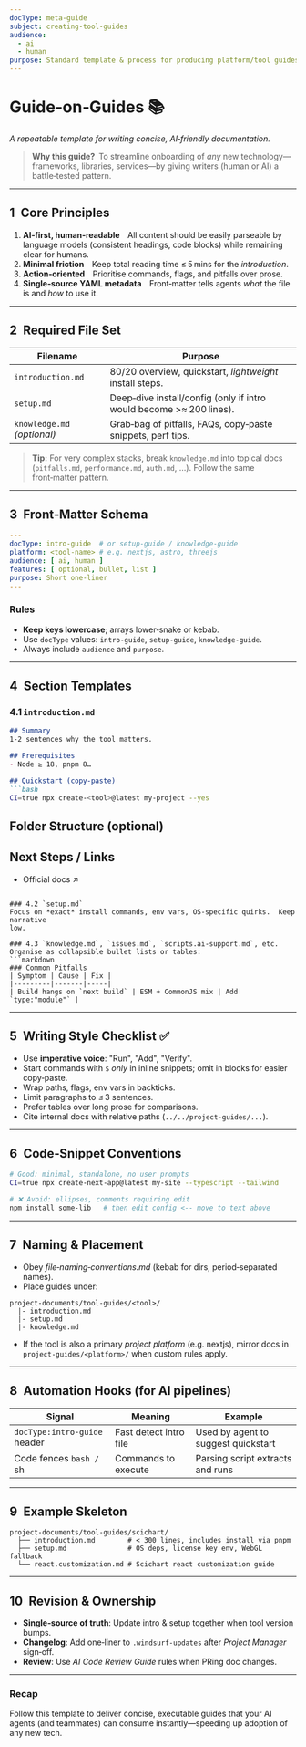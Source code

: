 ```yaml
---
docType: meta-guide
subject: creating-tool-guides
audience:
  - ai
  - human
purpose: Standard template & process for producing platform/tool guides
---
```

# Guide‑on‑Guides 📚

_A repeatable template for writing concise, AI‑friendly documentation._

> **Why this guide?** To streamline onboarding of _any_ new technology—frameworks, libraries, services—by giving writers (human or AI) a battle‑tested pattern.

---

## 1 Core Principles

1. **AI‑first, human‑readable** All content should be easily parseable by language models (consistent headings, code blocks) while remaining clear for humans.
2. **Minimal friction** Keep total reading time ≤ 5 mins for the _introduction_.
3. **Action‑oriented** Prioritise commands, flags, and pitfalls over prose.
4. **Single‑source YAML metadata** Front‑matter tells agents _what_ the file is and _how_ to use it.

---

## 2 Required File Set

| Filename                    | Purpose                                                             |
| --------------------------- | ------------------------------------------------------------------- |
| `introduction.md`           | 80/20 overview, quickstart, _lightweight_ install steps.            |
| `setup.md`                  | Deep‑dive install/config (only if intro would become >≈ 200 lines). |
| `knowledge.md` _(optional)_ | Grab‑bag of pitfalls, FAQs, copy‑paste snippets, perf tips.         |

> **Tip:** For very complex stacks, break `knowledge.md` into topical docs (`pitfalls.md`, `performance.md`, `auth.md`, …). Follow the same front‑matter pattern.

---

## 3 Front‑Matter Schema
```yaml
---
docType: intro-guide  # or setup-guide / knowledge-guide
platform: <tool‑name> # e.g. nextjs, astro, threejs
audience: [ ai, human ]
features: [ optional, bullet, list ]
purpose: Short one‑liner
---
```

### Rules
- **Keep keys lowercase**; arrays lower‑snake or kebab.
- Use `docType` values: `intro-guide`, `setup-guide`, `knowledge-guide`.  
- Always include `audience` and `purpose`.

---

## 4 Section Templates

### 4.1 `introduction.md`

````markdown
## Summary
1‑2 sentences why the tool matters.

## Prerequisites
- Node ≥ 18, pnpm 8…

## Quickstart (copy‑paste)
```bash
CI=true npx create‑<tool>@latest my‑project --yes
````

## Folder Structure (optional)

## Next Steps / Links

- Official docs ↗
````

### 4.2 `setup.md`
Focus on *exact* install commands, env vars, OS‑specific quirks.  Keep narrative
low.

### 4.3 `knowledge.md`, `issues.md`, `scripts.ai-support.md`, etc.
Organise as collapsible bullet lists or tables:
```markdown
### Common Pitfalls
| Symptom | Cause | Fix |
|---------|-------|-----|
| Build hangs on `next build` | ESM + CommonJS mix | Add `type:"module"` |
````

---

## 5 Writing Style Checklist ✅

-  Use **imperative voice**: "Run", "Add", "Verify".
-  Start commands with `$` _only_ in inline snippets; omit in blocks for easier copy‑paste.
-  Wrap paths, flags, env vars in backticks.
-  Limit paragraphs to ≤ 3 sentences.
-  Prefer tables over long prose for comparisons.
-  Cite internal docs with relative paths (`../../project-guides/...`).

---

## 6 Code‑Snippet Conventions

```bash
# Good: minimal, standalone, no user prompts
CI=true npx create‑next‑app@latest my‑site --typescript --tailwind

# ❌ Avoid: ellipses, comments requiring edit
npm install some‑lib   # then edit config <-- move to text above
```

---

## 7 Naming & Placement

- Obey _file‑naming‑conventions.md_ (kebab for dirs, period‑separated names).
- Place guides under:
```
project-documents/tool-guides/<tool>/
  |- introduction.md
  |- setup.md
  |- knowledge.md
```

- If the tool is also a primary _project platform_ (e.g. nextjs), mirror docs in `project-guides/<platform>/` when custom rules apply.

---

## 8 Automation Hooks (for AI pipelines)

|Signal|Meaning|Example|
|---|---|---|
|`docType:intro-guide` header|Fast detect intro file|Used by agent to suggest quickstart|
|Code fences `bash /` sh|Commands to execute|Parsing script extracts and runs|

---
## 9 Example Skeleton
```text
project-documents/tool-guides/scichart/
  ├── introduction.md        # < 300 lines, includes install via pnpm
  ├── setup.md               # OS deps, license key env, WebGL fallback
  └── react.customization.md # Scichart react customization guide
```

---
## 10 Revision & Ownership
- **Single‑source of truth**: Update intro & setup together when tool version bumps.
- **Changelog**: Add one‑liner to `.windsurf-updates` after _Project Manager_ sign‑off.
- **Review**: Use _AI Code Review Guide_ rules when PRing doc changes.

---
### Recap
Follow this template to deliver concise, executable guides that your AI agents (and teammates) can consume instantly—speeding up adoption of any new tech.